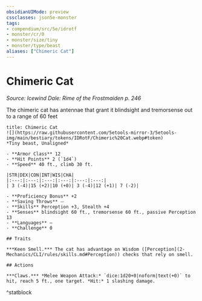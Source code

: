 ```yaml
---
obsidianUIMode: preview
cssclasses: json5e-monster
tags:
- compendium/src/5e/idrotf
- monster/cr/0
- monster/size/tiny
- monster/type/beast
aliases: ["Chimeric Cat"]
---
```

# Chimeric Cat
*Source: Icewind Dale: Rime of the Frostmaiden p. 246*  

The chimeric cat has antennae that grant it blindsight and tremorsense out to a range of 60 feet

```ad-statblock
title: Chimeric Cat
![](https://raw.githubusercontent.com/5etools-mirror-3/5etools-img/main/bestiary/tokens/IDRotF/Chimeric%20Cat.webp#token)
*Tiny beast, Unaligned*

- **Armor Class** 12
- **Hit Points** 2 (`1d4`)
- **Speed** 40 ft., climb 30 ft.

|STR|DEX|CON|INT|WIS|CHA|
|:---:|:---:|:---:|:---:|:---:|:---:|
| 3 (-4)|15 (+2)|10 (+0)| 3 (-4)|12 (+1)| 7 (-2)|

- **Proficiency Bonus** +2
- **Saving Throws** ⏤
- **Skills** Perception +3, Stealth +4
- **Senses** blindsight 60 ft., tremorsense 60 ft., passive Perception 13
- **Languages** —
- **Challenge** 0

## Traits

***Keen Smell.*** The cat has advantage on Wisdom ([Perception](2-Mechanics/CLI/rules/skills.md#Perception)) checks that rely on smell.

## Actions

***Claws.*** *Melee Weapon Attack:* `dice:1d20+0|noform|text(+0)` to hit, reach 5 ft., one target. *Hit:* 1 slashing damage.
```
^statblock